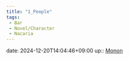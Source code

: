 ```yaml
---
title: "1_People"
tags:
 - Bar
 - Novel/Character
 - Nacaria
---
```


date: 2024-12-20T14:04:46+09:00
up:: [Monon](Monon.md)



